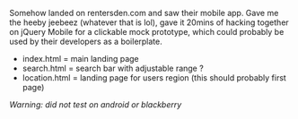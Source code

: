 Somehow landed on rentersden.com and saw their mobile app. Gave me the heeby jeebeez (whatever that is lol), gave it 20mins of hacking together on jQuery Mobile for a clickable mock prototype, which could probably be used by their developers as a boilerplate.

* index.html = main landing page
* search.html = search bar with adjustable range ?
* location.html = landing page for users region (this should probably first page)


*Warning: did not test on android or blackberry*